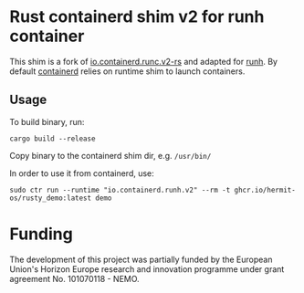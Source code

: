 # Rust containerd shim v2 for runh container

This shim is a fork of [io.containerd.runc.v2-rs](https://github.com/containerd/rust-extensions/blob/main/crates/runc-shim) and adapted for [runh](https://github.com/hermit-os/runh).
By default [containerd](https://github.com/containerd/containerd) relies on runtime shim to launch containers.

## Usage

To build binary, run:
```shell
cargo build --release
```

Copy binary to the containerd shim dir, e.g. `/usr/bin/`

In order to use it from containerd, use:

```shell
sudo ctr run --runtime "io.containerd.runh.v2" --rm -t ghcr.io/hermit-os/rusty_demo:latest demo
```

# Funding

The development of this project was partially funded by the European Union's Horizon Europe research and innovation programme under grant agreement No. 101070118 - NEMO.
